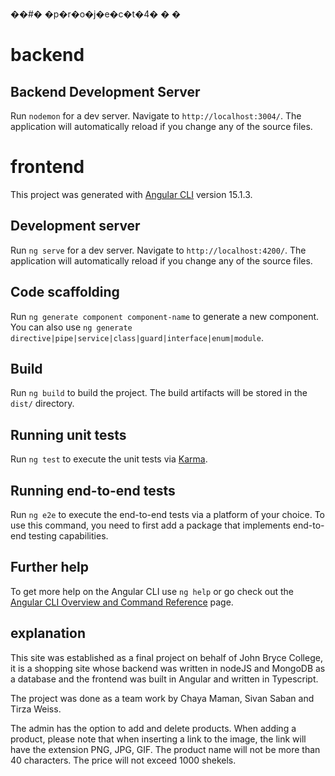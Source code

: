 ��#� �p�r�o�j�e�c�t�4�
�
�
# backend

## Backend Development Server
Run `nodemon` for a dev server. Navigate to `http://localhost:3004/`. The application will automatically reload if you change any of the source files.

# frontend

This project was generated with [Angular CLI](https://github.com/angular/angular-cli) version 15.1.3.

## Development server

Run `ng serve` for a dev server. Navigate to `http://localhost:4200/`. The application will automatically reload if you change any of the source files.

## Code scaffolding

Run `ng generate component component-name` to generate a new component. You can also use `ng generate directive|pipe|service|class|guard|interface|enum|module`.

## Build

Run `ng build` to build the project. The build artifacts will be stored in the `dist/` directory.

## Running unit tests

Run `ng test` to execute the unit tests via [Karma](https://karma-runner.github.io).

## Running end-to-end tests

Run `ng e2e` to execute the end-to-end tests via a platform of your choice. To use this command, you need to first add a package that implements end-to-end testing capabilities.

## Further help

To get more help on the Angular CLI use `ng help` or go check out the [Angular CLI Overview and Command Reference](https://angular.io/cli) page.

## explanation

This site was established as a final project on behalf of John Bryce College, it is a shopping site whose backend was written in nodeJS and MongoDB as a database and the frontend was built in Angular and written in Typescript.

The project was done as a team work by Chaya Maman, Sivan Saban and Tirza Weiss.

The admin has the option to add and delete products.
When adding a product, please note that when inserting a link to the image, the link will have the extension PNG, JPG, GIF.
The product name will not be more than 40 characters.
The price will not exceed 1000 shekels.

